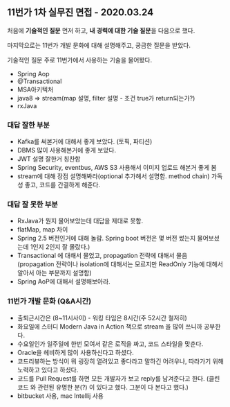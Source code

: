 11번가 1차 실무진 면접 - 2020.03.24
---

처음에 **기술적인 질문** 먼저 하고, **내 경력에 대한 기술 질문**을 다음으로 했다.

마지막으로는 11번가 개발 문화에 대해 설명해주고, 궁금한 질문을 받았다.

기술적인 질문 주로 11번가에서 사용하는 기술을 물어봤다.
- Spring Aop
- @Transactional
- MSA아키텍처
- java8 => stream(map 설명, filter 설명 - 조건 true가 return되는가?)
- rxJava

### 대답 잘한 부분
- Kafka를 써본거에 대해서 좋게 보았다. (토픽, 파티션)
- DBMS 많이 사용해본거에 좋게 보았다.
- JWT 설명 잘한거 칭찬함
- Spring Security, eventbus, AWS S3 사용해서 이미지 업로드 해본거 좋게 봄
- stream에 대해 장점 설명해봐라(optional 추가해서 설명함. method chain) 가독성 좋고, 코드를 간결하게 해준다.

### 대답 잘 못한 부분
- RxJava가 뭔지 물어보았는데 대답을 제대로 못함.
- flatMap, map 차이
- Spring 2.5 버전인거에 대해 놀람. Spring boot 버전은 몇 버전 썼는지 물어보셨는데 1인지 2인지 잘 몰랐다.)
- Transactional 에 대해서 물었고, propagation 전략에 대해서 물음 (propagation 전략이나 isolation에 대해서는 모르지만 ReadOnly 기능에 대해서 알아서 아는 부분까지 설명함)
- Spring AoP에 대해서 설명해보아라.


### 11번가 개발 문화 (Q&A시간)
- 출퇴근시간은 (8~11시사이) - 워킹 타임은 8시간(주 52시간 철저히)
- 화요일에 스터디 Modern Java in Action 책으로 stream 을 많이 쓰니까 공부한다.
- 수요일인가 일주일에 한번 모여서 같은 로직을 짜고, 코드 스타일을 맞춘다.
- Oracle을 헤비하게 많이 사용하신다고 하셨다.
- 코드리뷰하는 방식이 뭐 굉장히 열려있고 좋다라고 말하긴 어려우나, 따라가기 위해 노력하고 있다고 하셨다.
- 코드를 Pull Request를 하면 모든 개발자가 보고 reply를 남겨준다고 한다. (클린코드 와 관련된 유명한 분(?) 이 있다고 했다. 그분이 다 본다고 했다.)
- bitbucket 사용, mac Intellij 사용